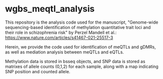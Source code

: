 # wgbs_meqtl_analysis
This repository is the analysis code used for the manuscript, "Genome-wide sequencing-based identification of methylation quantitative trait loci and their role in schizophrenia risk" by Perzel Mandell et al.:
https://www.nature.com/articles/s41467-021-25517-3

Herein, we provide the code used for identification of meQTLs and gDMRs, as well as mediation analysis between meQTLs and eQTLs. 

Methylation data is stored in bsseq objects, and SNP data is stored as matrixes of allele counts (0,1,2) for each sample, along with a map indicating SNP position and counted allele. 
